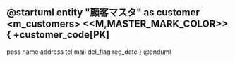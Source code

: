 @startuml
entity "顧客マスタ" as customer <m_customers>
<<M,MASTER_MARK_COLOR>> {
+customer_code[PK]
--
pass
name
address
tel
mail
del_flag
reg_date
}
@enduml
